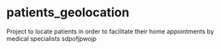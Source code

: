 # patients_geolocation
Project to locate patients in order to facilitate their home appointments by medical specialists
sdpofjpwojp
